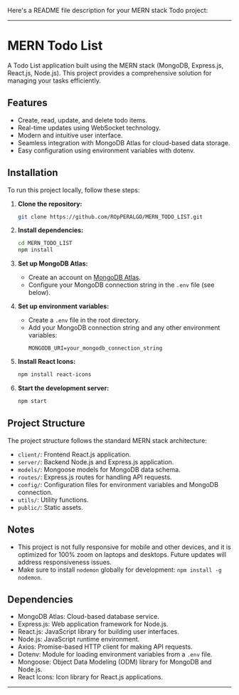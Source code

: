 Here's a README file description for your MERN stack Todo project:

---

# MERN Todo List

A Todo List application built using the MERN stack (MongoDB, Express.js, React.js, Node.js). This project provides a comprehensive solution for managing your tasks efficiently.

## Features

- Create, read, update, and delete todo items.
- Real-time updates using WebSocket technology.
- Modern and intuitive user interface.
- Seamless integration with MongoDB Atlas for cloud-based data storage.
- Easy configuration using environment variables with dotenv.

## Installation

To run this project locally, follow these steps:

1. **Clone the repository:**
   ```bash
   git clone https://github.com/ROpPERALGO/MERN_TODO_LIST.git
   ```

2. **Install dependencies:**
   ```bash
   cd MERN_TODO_LIST
   npm install
   ```

3. **Set up MongoDB Atlas:**
   - Create an account on [MongoDB Atlas](https://www.mongodb.com/cloud/atlas).
   - Configure your MongoDB connection string in the `.env` file (see below).

4. **Set up environment variables:**
   - Create a `.env` file in the root directory.
   - Add your MongoDB connection string and any other environment variables:
     ```plaintext
     MONGODB_URI=your_mongodb_connection_string
     ```

5. **Install React Icons:**
   ```bash
   npm install react-icons
   ```

6. **Start the development server:**
   ```bash
   npm start
   ```

## Project Structure

The project structure follows the standard MERN stack architecture:

- `client/`: Frontend React.js application.
- `server/`: Backend Node.js and Express.js application.
- `models/`: Mongoose models for MongoDB data schema.
- `routes/`: Express.js routes for handling API requests.
- `config/`: Configuration files for environment variables and MongoDB connection.
- `utils/`: Utility functions.
- `public/`: Static assets.

## Notes

- This project is not fully responsive for mobile and other devices, and it is optimized for 100% zoom on laptops and desktops. Future updates will address responsiveness issues.
- Make sure to install `nodemon` globally for development: `npm install -g nodemon`.

## Dependencies

- MongoDB Atlas: Cloud-based database service.
- Express.js: Web application framework for Node.js.
- React.js: JavaScript library for building user interfaces.
- Node.js: JavaScript runtime environment.
- Axios: Promise-based HTTP client for making API requests.
- Dotenv: Module for loading environment variables from a `.env` file.
- Mongoose: Object Data Modeling (ODM) library for MongoDB and Node.js.
- React Icons: Icon library for React.js applications.

---
